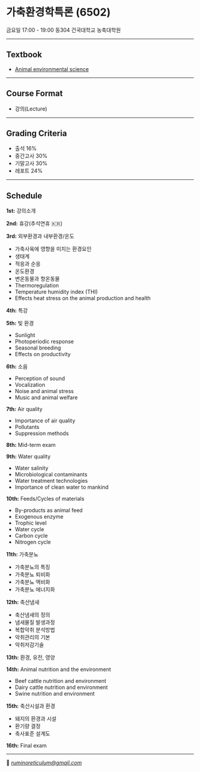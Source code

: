 # 가축환경학특론 (6502)
금요일 17:00 - 19:00 동304 건국대학교 농축대학원

--------------------------------------
## Textbook
- [Animal environmental science](https://youngjunna.github.io/animal-environmental-science/)  

--------------------------------------
## Course Format
- 강의(Lecture)
--------------------------------------

## Grading Criteria
- 출석 16% 
- 중간고사 30%
- 기말고사 30%
- 레포트 24%
--------------------------------------

## Schedule
**1st:** 강의소개  

**2nd:** 휴강(추석연휴 🇰🇷)  

**3rd:** 외부환경과 내부환경/온도
- 가축사육에 영향을 미치는 환경요인
- 생태계
- 적응과 순응
- 온도환경
- 변온동물과 항온동물
- Thermoregulation
- Temperature humidity index (THI)
- Effects heat stress on the animal production and health

**4th:** 특강

**5th:** 빛 환경  
- Sunlight
- Photoperiodic response
- Seasonal breeding
- Effects on productivity

**6th:** 소음  
- Perception of sound
- Vocalization
- Noise and animal stress
- Music and animal welfare

**7th:** Air quality
- Importance of air quality
- Pollutants
- Suppression methods

**8th:** Mid-term exam

**9th:** Water quality  
- Water salinity
- Microbiological contaminants
- Water treatment technologies
- Importance of clean water to mankind

**10th:** Feeds/Cycles of materials  
- By-products as animal feed
- Exogenous enzyme
- Trophic level
- Water cycle
- Carbon cycle
- Nitrogen cycle

**11th:** 가축분뇨  
- 가축분뇨의 특징
- 가축분뇨 퇴비화
- 가축분뇨 액비화
- 가축분뇨 에너지화

**12th:** 축산냄새  
- 축산냄새의 정의
- 냄새물질 발생과정
- 복합악취 분석방법
- 악취관리의 기본
- 악취저감기술

**13th:** 환경, 유전, 영양  

**14th:** Animal nutrition and the environment  
- Beef cattle nutrition and environment
- Dairy cattle nutrition and environment
- Swine nutrition and environment

**15th:** 축산시설과 환경  
- 돼지의 환경과 시설
- 환기량 결정
- 축사표준 설계도

**16th:** Final exam

---------------------------------------
💌 *ruminoreticulum@gmail.com*
